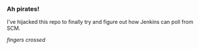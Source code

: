 ### Ah pirates!

I've hijacked this repo to finally try and figure out how Jenkins can poll from SCM.

*fingers crossed*

